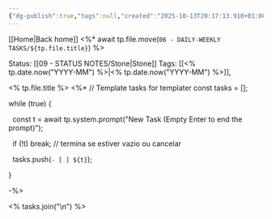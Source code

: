 ```yaml
---
{"dg-publish":true,"tags":null,"created":"2025-10-13T20:17:13.910+01:00","dg-note-icon":"stone","noteIcon":"stone","updated":"2025-10-25T17:07:15.498+01:00","dgPassFrontmatter":true,"permalink":"/11-templates/tasks-note/"}
---
```


[[Home\|Back home]]
<%* await tp.file.move(`06 - DAILY-WEEKLY TASKS/${tp.file.title}`) %>

Status: [[09 - STATUS NOTES/Stone\|Stone]]
Tags: [[<% tp.date.now("YYYY-MM") %>\|<% tp.date.now("YYYY-MM") %>]], 

<% tp.file.title %>
<%*
// Template tasks for templater
const tasks = [];

while (true) {

  const t = await tp.system.prompt("New Task (Empty Enter to end the prompt)");

  if (!t) break; // termina se estiver vazio ou cancelar

  tasks.push(`- [ ] ${t}`);

}

-%>

<% tasks.join("\n") %>